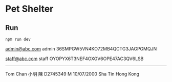 # Pet Shelter

## Run

```
npm run dev
```

admin@abc.com
admin
36SMPGW5VN4KO72MB4QCTG3JAGPGMQJN

staff@abc.com
staff
OYOPYX6T3NEF4OXGV6OPE47AC3QV6LSB

---

Tom
Chan
小明
陳
D2745349
M
10/07/2000
Sha Tin
Hong Kong
